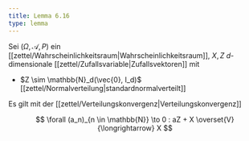 ```yaml
---
title: Lemma 6.16
type: lemma
---
```


Sei $(\Omega, \mathcal{A}, P)$ ein [[zettel/Wahrscheinlichkeitsraum|Wahrscheinlichkeitsraum]], $X, Z$ $d$-dimensionale [[zettel/Zufallsvariable|Zufallsvektoren]] mit
- $Z \sim \mathbb{N}_d(\vec{0}, I_d)$ [[zettel/Normalverteilung|standardnormalverteilt]]

Es gilt mit der [[zettel/Verteilungskonvergenz|Verteilungskonvergenz]]

$$
	\forall (a_n)_{n \in \mathbb{N}} \to 0 : aZ + X \overset{V}{\longrightarrow} X
$$